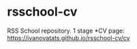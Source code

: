 # rsschool-cv
RSS School repository. 1 stage
*CV page: https://ivanovatats.github.io/rsschool-cv/cv
